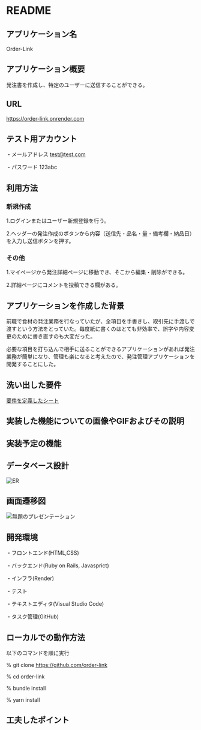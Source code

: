 # README

## アプリケーション名
Order-Link

## アプリケーション概要
発注書を作成し、特定のユーザーに送信することができる。

## URL
https://order-link.onrender.com

## テスト用アカウント
・メールアドレス
test@test.com

・パスワード
123abc

## 利用方法
### 新規作成
1.ログインまたはユーザー新規登録を行う。

2.ヘッダーの発注作成のボタンから内容（送信先・品名・量・備考欄・納品日）を入力し送信ボタンを押す。

### その他
1.マイページから発注詳細ページに移動でき、そこから編集・削除ができる。

2.詳細ページにコメントを投稿できる欄がある。

## アプリケーションを作成した背景

前職で食材の発注業務を行なっていたが、全項目を手書きし、取引先に手渡しで渡すという方法をとっていた。毎度紙に書くのはとても非効率で、誤字や内容変更のために書き直すのも大変だった。

必要な項目を打ち込んで相手に送ることができるアプリケーションがあれば発注業務が簡単になり、管理も楽になると考えたので、発注管理アプリケーションを開発することにした。

## 洗い出した要件
[要件を定義したシート](https://docs.google.com/spreadsheets/d/1WvnPBzfSjBlhUhAY3-TWs0iAeYly6wd59wJF8F2DH_4/edit?usp=sharing)

## 実装した機能についての画像やGIFおよびその説明

## 実装予定の機能

## データベース設計
![ER](https://github.com/benaturalblue/order-link/assets/130998935/32329518-0e9b-49b6-a8da-61ce45aaafe8)

## 画面遷移図
![無題のプレゼンテーション](https://github.com/benaturalblue/order-link/assets/130998935/a3b28c34-8b00-4821-93cd-0eb0c596006e)

## 開発環境
・フロントエンド(HTML,CSS)

・バックエンド(Ruby on Rails, Javasprict)

・インフラ(Render)

・テスト

・テキストエディタ(Visual Studio Code)

・タスク管理(GitHub)

## ローカルでの動作方法
以下のコマンドを順に実行

% git clone https://github.com/order-link

% cd order-link

% bundle install

% yarn install

## 工夫したポイント
